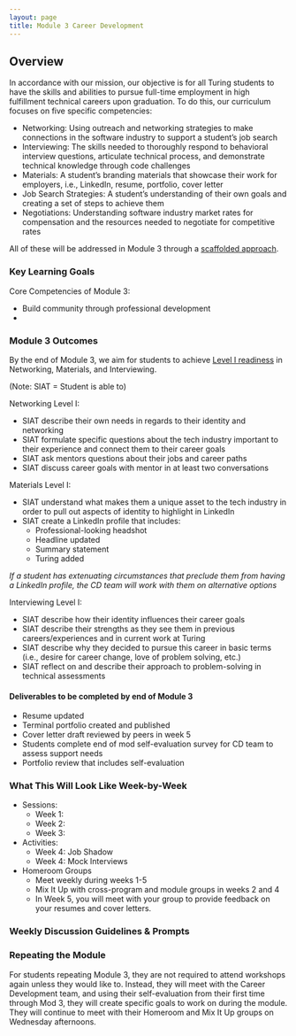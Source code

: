 ```yaml
---
layout: page
title: Module 3 Career Development
---
```


## Overview
In accordance with our mission, our objective is for all Turing students to have the skills and abilities to pursue full-time employment in high fulfillment technical careers upon graduation. To do this, our curriculum focuses on five specific competencies:

* Networking: Using outreach and networking strategies to make connections in the software industry to support a student’s job search
* Interviewing: The skills needed to thoroughly respond to behavioral interview questions, articulate technical process, and demonstrate technical knowledge through code challenges
* Materials: A student’s branding materials that showcase their work for employers, i.e., LinkedIn, resume, portfolio, cover letter
* Job Search Strategies: A student’s understanding of their own goals and creating a set of steps to achieve them
* Negotiations: Understanding software industry market rates for compensation and the resources needed to negotiate for competitive rates

All of these will be addressed in Module 3 through a [scaffolded approach](https://www.edglossary.org/scaffolding/#:~:text=In%20education%2C%20scaffolding%20refers%20to,independence%20in%20the%20learning%20process.). 

### Key Learning Goals
Core Competencies of Module 3:
* Build community through professional development
* 

### Module 3 Outcomes
By the end of Module 3, we aim for students to achieve [Level I readiness](/standards_and_rubric/index) in Networking, Materials, and Interviewing.

(Note: SIAT = Student is able to)

Networking Level I:
* SIAT describe their own needs in regards to their identity and networking
* SIAT formulate specific questions about the tech industry important to their experience and connect them to their career goals
* SIAT ask mentors questions about their jobs and career paths
* SIAT discuss career goals with mentor in at least two conversations

Materials Level I:
* SIAT understand what makes them a unique asset to the tech industry in order to pull out aspects of identity to highlight in LinkedIn
* SIAT create a LinkedIn profile that includes:
   * Professional-looking headshot
   * Headline updated
   * Summary statement
   * Turing added
  
*If a student has extenuating circumstances that preclude them from having a LinkedIn profile, the CD team will work with them on alternative options*

Interviewing Level I:
* SIAT describe how their identity influences their career goals
* SIAT describe their strengths as they see them in previous careers/experiences and in current work at Turing
* SIAT describe why they decided to pursue this career in basic terms (i.e., desire for career change, love of problem solving, etc.)
* SIAT reflect on and describe their approach to problem-solving in technical assessments

#### Deliverables to be completed by end of Module 3
* Resume updated
* Terminal portfolio created and published
* Cover letter draft reviewed by peers in week 5
* Students complete end of mod self-evaluation survey for CD team to assess support needs
* Portfolio review that includes self-evaluation

### What This Will Look Like Week-by-Week

* Sessions:
    * Week 1: 
    * Week 2:
    * Week 3:
* Activities:
    * Week 4: Job Shadow
    * Week 4: Mock Interviews
* Homeroom Groups
    * Meet weekly during weeks 1-5
    * Mix It Up with cross-program and module groups in weeks 2 and 4
    * In Week 5, you will meet with your group to provide feedback on your resumes and cover letters. 

### Weekly Discussion Guidelines & Prompts



### Repeating the Module
For students repeating Module 3, they are not required to attend workshops again unless they would like to. Instead, they will meet with the Career Development team, and using their self-evaluation from their first time through Mod 3, they will create specific goals to work on during the module. They will continue to meet with their Homeroom and Mix It Up groups on Wednesday afternoons. 
